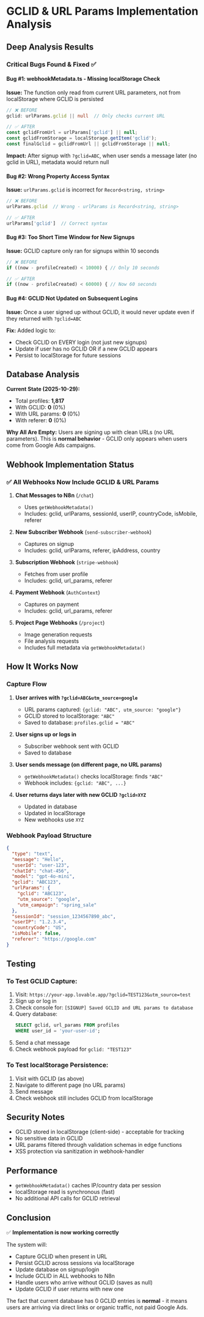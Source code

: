 # GCLID & URL Params Implementation Analysis

## Deep Analysis Results

### Critical Bugs Found & Fixed ✅

#### Bug #1: webhookMetadata.ts - Missing localStorage Check
**Issue:** The function only read from current URL parameters, not from localStorage where GCLID is persisted
```typescript
// ❌ BEFORE
gclid: urlParams.gclid || null  // Only checks current URL

// ✅ AFTER
const gclidFromUrl = urlParams['gclid'] || null;
const gclidFromStorage = localStorage.getItem('gclid');
const finalGclid = gclidFromUrl || gclidFromStorage || null;
```

**Impact:** After signup with `?gclid=ABC`, when user sends a message later (no gclid in URL), metadata would return null

#### Bug #2: Wrong Property Access Syntax
**Issue:** `urlParams.gclid` is incorrect for `Record<string, string>`
```typescript
// ❌ BEFORE
urlParams.gclid  // Wrong - urlParams is Record<string, string>

// ✅ AFTER
urlParams['gclid']  // Correct syntax
```

#### Bug #3: Too Short Time Window for New Signups
**Issue:** GCLID capture only ran for signups within 10 seconds
```typescript
// ❌ BEFORE
if ((now - profileCreated) < 10000) { // Only 10 seconds

// ✅ AFTER  
if ((now - profileCreated) < 60000) { // Now 60 seconds
```

#### Bug #4: GCLID Not Updated on Subsequent Logins
**Issue:** Once a user signed up without GCLID, it would never update even if they returned with `?gclid=ABC`

**Fix:** Added logic to:
- Check GCLID on EVERY login (not just new signups)
- Update if user has no GCLID OR if a new GCLID appears
- Persist to localStorage for future sessions

## Database Analysis

**Current State (2025-10-29):**
- Total profiles: **1,817**
- With GCLID: **0** (0%)
- With URL params: **0** (0%)
- With referer: **0** (0%)

**Why All Are Empty:**
Users are signing up with clean URLs (no URL parameters). This is **normal behavior** - GCLID only appears when users come from Google Ads campaigns.

## Webhook Implementation Status

### ✅ All Webhooks Now Include GCLID & URL Params

1. **Chat Messages to N8n** (`/chat`)
   - Uses `getWebhookMetadata()`
   - Includes: gclid, urlParams, sessionId, userIP, countryCode, isMobile, referer

2. **New Subscriber Webhook** (`send-subscriber-webhook`)
   - Captures on signup
   - Includes: gclid, urlParams, referer, ipAddress, country

3. **Subscription Webhook** (`stripe-webhook`)
   - Fetches from user profile
   - Includes: gclid, url_params, referer

4. **Payment Webhook** (`AuthContext`)
   - Captures on payment
   - Includes: gclid, url_params, referer

5. **Project Page Webhooks** (`/project`)
   - Image generation requests
   - File analysis requests
   - Includes full metadata via `getWebhookMetadata()`

## How It Works Now

### Capture Flow
1. **User arrives with `?gclid=ABC&utm_source=google`**
   - URL params captured: `{gclid: "ABC", utm_source: "google"}`
   - GCLID stored to localStorage: `"ABC"`
   - Saved to database: `profiles.gclid = "ABC"`

2. **User signs up or logs in**
   - Subscriber webhook sent with GCLID
   - Saved to database

3. **User sends message (on different page, no URL params)**
   - `getWebhookMetadata()` checks localStorage: finds `"ABC"`
   - Webhook includes: `{gclid: "ABC", ...}`

4. **User returns days later with new GCLID `?gclid=XYZ`**
   - Updated in database
   - Updated in localStorage
   - New webhooks use `XYZ`

### Webhook Payload Structure
```json
{
  "type": "text",
  "message": "Hello",
  "userId": "user-123",
  "chatId": "chat-456",
  "model": "gpt-4o-mini",
  "gclid": "ABC123",
  "urlParams": {
    "gclid": "ABC123",
    "utm_source": "google",
    "utm_campaign": "spring_sale"
  },
  "sessionId": "session_1234567890_abc",
  "userIP": "1.2.3.4",
  "countryCode": "US",
  "isMobile": false,
  "referer": "https://google.com"
}
```

## Testing

### To Test GCLID Capture:
1. Visit: `https://your-app.lovable.app/?gclid=TEST123&utm_source=test`
2. Sign up or log in
3. Check console for: `[SIGNUP] Saved GCLID and URL params to database`
4. Query database:
   ```sql
   SELECT gclid, url_params FROM profiles 
   WHERE user_id = 'your-user-id';
   ```
5. Send a chat message
6. Check webhook payload for `gclid: "TEST123"`

### To Test localStorage Persistence:
1. Visit with GCLID (as above)
2. Navigate to different page (no URL params)
3. Send message
4. Check webhook still includes GCLID from localStorage

## Security Notes

- GCLID stored in localStorage (client-side) - acceptable for tracking
- No sensitive data in GCLID
- URL params filtered through validation schemas in edge functions
- XSS protection via sanitization in webhook-handler

## Performance

- `getWebhookMetadata()` caches IP/country data per session
- localStorage read is synchronous (fast)
- No additional API calls for GCLID retrieval

## Conclusion

✅ **Implementation is now working correctly**

The system will:
- Capture GCLID when present in URL
- Persist GCLID across sessions via localStorage
- Update database on signup/login
- Include GCLID in ALL webhooks to N8n
- Handle users who arrive without GCLID (saves as null)
- Update GCLID if user returns with new one

The fact that current database has 0 GCLID entries is **normal** - it means users are arriving via direct links or organic traffic, not paid Google Ads.
